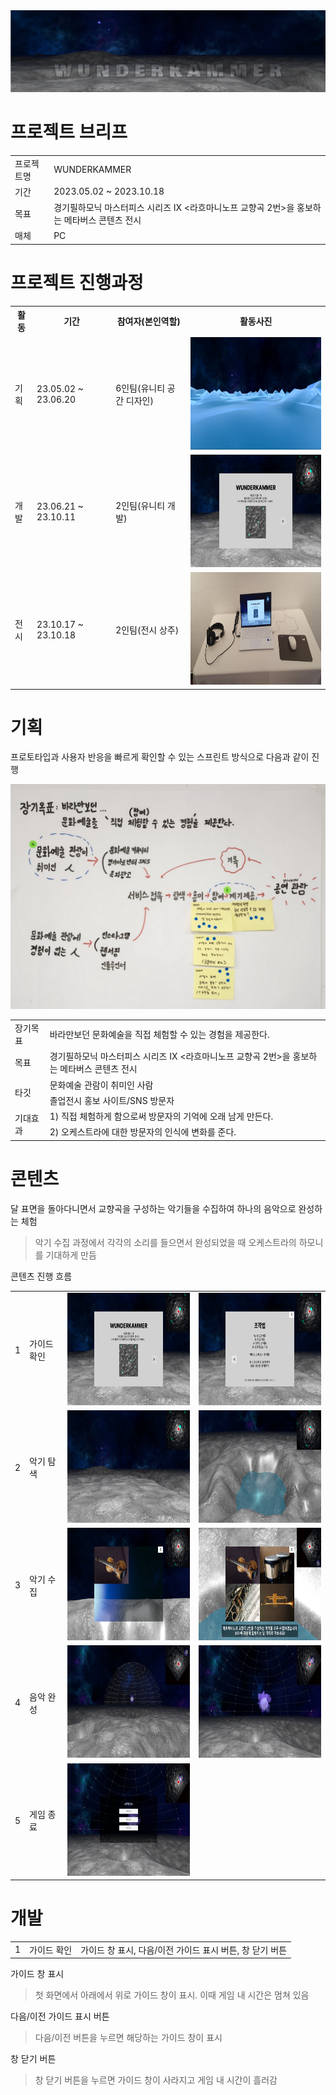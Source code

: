 <img src ="https://github.com/jsnail1209/wunderkammer/blob/main/1(%EB%8C%80%ED%91%9C).png">

# 프로젝트 브리프
<table>
  <tr>
    <td>프로젝트명</td>
    <td>WUNDERKAMMER</td>
  </tr>
  <tr>
    <td>기간</td>
    <td>2023.05.02 ~ 2023.10.18</td>
  </tr>
  <tr>
    <td>목표</td>
    <td>경기필하모닉 마스터피스 시리즈 IX <라흐마니노프 교향곡 2번>을 홍보하는 메타버스 콘텐츠 전시</td>
  </tr>
  <tr>  
    <td>매체</td>
    <td>PC</td>
  </tr>
</table>

# 프로젝트 진행과정
<table>
  <tr>
    <th>활동</td>
    <th>기간</th>
    <th>참여자(본인역할)</th>
    <th>활동사진</th>
  
  </tr>
  <tr>
    <td>기획</td>
    <td>23.05.02 ~ 23.06.20</td>
    <td>6인팀(유니티 공간 디자인)</td>
    <td><img src ="유니티공간디자인.jpg" width="320" height="180"></td>
  </tr>

  <tr>
    <td>개발</td>
    <td>23.06.21 ~ 23.10.11</td>
    <td>2인팀(유니티 개발)</td>
    <td><img src ="wunderkammer.png" width="320" height="180"></td>
  </tr>

  <tr>
    <td>전시</td>
    <td>23.10.17 ~ 23.10.18</td>
    <td>2인팀(전시 상주)</td>
    <td><img src ="전시사진.jpg" width="320" height="180"></td>
  </tr>
</table>

# 기획

프로토타입과 사용자 반응을 빠르게 확인할 수 있는 스프린트 방식으로 다음과 같이 진행

<img src = "스프린트.png" width="640" height="360">

<table>
  <tr>
    <td>장기목표</td>
    <td>바라만보던 문화예술을 직접 체험할 수 있는 경험을 제공한다.</td>
  </tr>
  <tr>  
    <td>목표</td>
    <td>경기필하모닉 마스터피스 시리즈 IX <라흐마니노프 교향곡 2번>을 홍보하는 메타버스 콘텐츠 전시</td>
  </tr>
  <tr>  
    <td rowspan="2">타깃</td>
    <td>문화예술 관람이 취미인 사람</td>
  </tr>
  <tr>  
    <td>졸업전시 홍보 사이트/SNS 방문자</td>
  </tr>
  <tr>  
    <td rowspan="2">기대효과</td>
    <td>1) 직접 체험하게 함으로써 방문자의 기억에 오래 남게 만든다.</td>
  </tr>
  <tr>  
    <td>2) 오케스트라에 대한 방문자의 인식에 변화를 준다.</td>
  </tr>
</table>

# 콘텐츠
달 표면을 돌아다니면서 교향곡을 구성하는 악기들을 수집하여 하나의 음악으로 완성하는 체험
> 악기 수집 과정에서 각각의 소리를 들으면서 완성되었을 때 오케스트라의 하모니를 기대하게 만듬

콘텐츠 진행 흐름

<table>
  <tr>
    <td>1</td>
    <td>가이드 확인</td>
    <td><img src = "img/wunderkammer.png" width="320" height="180"></td>
    <td><img src = "img/guild.png" width="320" height="180"></td>
  </tr>
  <tr>
    <td>2</td>
    <td>악기 탐색</td>
    <td><img src = "img/roam1.png" width="320" height="180"></td>
    <td><img src = "img/roam2.png" width="320" height="180"></td>
  </tr>
  <tr>  
    <td>3</td>
    <td>악기 수집</td>
    <td><img src = "img/collect1.png" width="320" height="180"></td>
    <td><img src = "img/collect2.png" width="320" height="180"></td>
  </tr>
  <tr>  
    <td>4</td>
    <td>음악 완성</td>
    <td><img src = "img/final1.png" width="320" height="180"></td>
    <td><img src = "img/final2.png" width="320" height="180"></td>
  </tr>
  <tr>  
    <td>5</td>
    <td>게임 종료</td>
    <td><img src = "img/end.png" width="320" height="180"></td>
  </tr>
</table>


# 개발

<table>
  <tr>
    <td>1</td>
    <td>가이드 확인</td>
    <td>가이드 창 표시, 다음/이전 가이드 표시 버튼, 창 닫기 버튼</td>
  </tr>
</table>

가이드 창 표시
> 첫 화면에서 아래에서 위로 가이드 창이 표시. 이때 게임 내 시간은 멈쳐 있음

다음/이전 가이드 표시 버튼
> 다음/이전 버튼을 누르면 해당하는 가이드 창이 표시

창 닫기 버튼
> 창 닫기 버튼을 누르면 가이드 창이 사라지고 게임 내 시간이 흘러감
